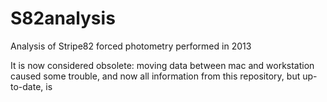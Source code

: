 # S82analysis
Analysis of Stripe82 forced photometry performed in 2013 

It is now considered obsolete:  moving data between mac and workstation caused some trouble,  and now all information from this repository, but up-to-date, is 
